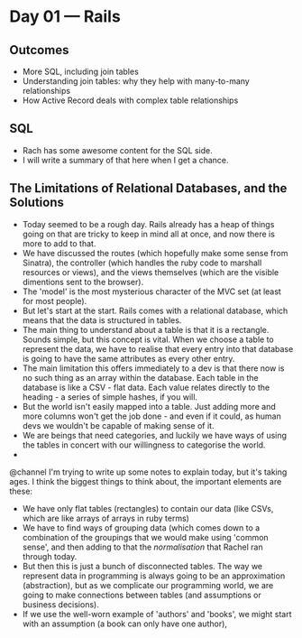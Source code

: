 # Day 01 — Rails

## Outcomes
- More SQL, including join tables
- Understanding join tables: why they help with many-to-many relationships
- How Active Record deals with complex table relationships

## SQL
- Rach has some awesome content for the SQL side. 
- I will write a summary of that here when I get a chance.

## The Limitations of Relational Databases, and the Solutions
- Today seemed to be a rough day. Rails already has a heap of things going on that are tricky to keep in mind all at once, and now there is more to add to that.
- We have discussed the routes (which hopefully make some sense from Sinatra), the controller (which handles the ruby code to marshall resources or views), and the views themselves (which are the visible dimentions sent to the browser). 
- The 'model' is the most mysterious character of the MVC set (at least for most people).
- But let's start at the start. Rails comes with a relational database, which means that the data is structured in tables.
- The main thing to understand about a table is that it is a rectangle. Sounds simple, but this concept is vital. When we choose a table to represent the data, we have to realise that every entry into that database is going to have the same attributes as every other entry.
- The main limitation this offers immediately to a dev is that there now is no such thing as an array within the database. Each table in the database is like a CSV - flat data. Each value relates directly to the heading - a series of simple hashes, if you will. 
- But the world isn't easily mapped into a table. Just adding more and more columns won't get the job done - and even if it could, as human devs we wouldn't be capable of making sense of it.
- We are beings that need categories, and luckily we have ways of using the tables in concert with our willingness to categorise the world.
- 

@channel I'm trying to write up some notes to explain today, but it's taking ages.
I think the biggest things to think about, the important elements are these:
- We have only flat tables (rectangles) to contain our data (like CSVs, which are like arrays of arrays in ruby terms)
- We have to find ways of grouping data (which comes down to a combination of the groupings that we would make using 'common sense', and then adding to that the _normalisation_ that Rachel ran through today.
- But then this is just a bunch of disconnected tables. The way we represent data in programming is always going to be an approximation (abstraction), but as we complicate our programming world, we are going to make connections between tables (and assumptions or business decisions). 
- If we use the well-worn example of 'authors' and 'books', we might start with an assumption (a book can only have one author), 